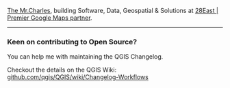 [The Mr.Charles](https://www.linkedin.com/in/themrcharles/), building Software, Data, Geospatial & Solutions at [28East | Premier Google Maps partner](https://28east.co.za).

***

### Keen on contributing to Open Source?

You can help me with maintaining the QGIS Changelog.

Checkout the details on the QGIS Wiki: [github.com/qgis/QGIS/wiki/Changelog-Workflows](https://github.com/qgis/QGIS/wiki/Changelog-Workflows#conventions-for-changelog-entries)
